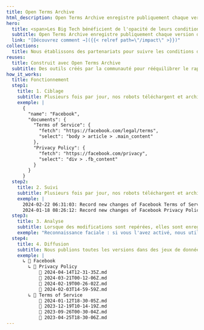 ```yaml
---
title: Open Terms Archive
html_description: Open Terms Archive enregistre publiquement chaque version des conditions d'utilisation des services en ligne pour en permettre le contrôle démocratique.
hero:
  title: <span>Les Big Tech bénéficient de l'opacité de leurs conditions d'utilisation.</span><br /> Nous les rendons transparentes.
  subtitle: Open Terms Archive enregistre publiquement chaque version des conditions d'utilisation des services en ligne pour en permettre le contrôle démocratique.
  link: "[Découvrez comment →]({{< relref path=\"/impact\" >}})"
collections:
  title: Nous établissons des partenariats pour suivre les conditions d'utilisation de nombreuses industries, dans plusieurs langues et juridictions
reuses:
  title: Construit avec Open Terms Archive
  subtitle: Des outils créés par la communauté pour rééquilibrer le rapport de force face aux grandes plateformes numériques.
how_it_works:
  title: Fonctionnement
  step1:
    title: 1. Ciblage
    subtitle: Plusieurs fois par jour, nos robots téléchargent et archivent publiquement les documents ciblés.
    exemple: |
      {
        "name": "Facebook",
        "documents": {
          "Terms of Service": {
            "fetch": "https://facebook.com/legal/terms",
            "select": "body > article > .main_content"
          },
          "Privacy Policy": {
            "fetch": "https://facebook.com/privacy",
            "select": "div > .fb_content"
          }
        }
      }
  step2:
    title: 2. Suivi
    subtitle: Plusieurs fois par jour, nos robots téléchargent et archivent publiquement les documents ciblés.
    exemple: |
      2024-02-22 06:31:03: Record new changes of Facebook Terms of Service with id a2f5b02
      2024-01-18 08:26:12: Record new changes of Facebook Privacy Policy with id b091d16
  step3:
    title: 3. Analyse
    subtitle: Lorsque des modifications sont repérées, elles sont enregistrées et exposées pour analyse humaine.
    exemple: "Reconnaissance faciale : si vous l'avez activé, nous utilisons la technologie de reconnaissance faciale pour vous reconnaître sur les photos, les vidéos et les expériences de l'appareil photo. Les modèles de reconnaissance faciale que nous créons <del class=\"code--removed\">peuvent constituer</del><ins class=\"code--added\">sont</ins> des données bénéficiant de protections spéciales en vertu <del class=\"code--removed\">des lois de votre pays</del><ins class=\"code--added\">de la législation européenne</ins>."
  step4:
    title: 4. Diffusion
    subtitle: Nous publions toutes les versions dans des jeux de données pour soutenir leur réutilisation et la recherche.
    exemple: |
      ↳ 📂 Facebook
        ↳ 📂 Privacy Policy
            📄 2024-04-14T12-31-35Z.md
            📄 2024-03-21T00-12-06Z.md
            📄 2024-02-19T00-26-02Z.md
            📄 2024-02-03T14-59-59Z.md
        ↳ 📂 Terms of Service
            📄 2024-01-12T18-30-05Z.md
            📄 2023-12-19T10-14-19Z.md
            📄 2023-09-26T00-30-04Z.md
            📄 2023-04-25T18-30-06Z.md
---
```

